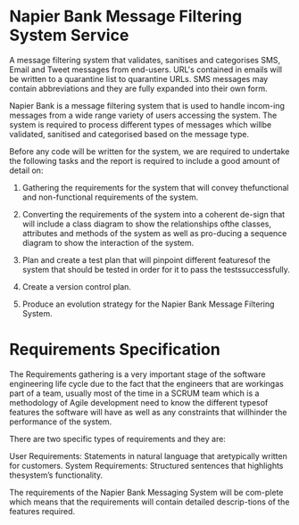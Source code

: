 # Napier Bank Message Filtering System Service
A message filtering system that validates, sanitises and categorises SMS, Email and Tweet messages from end-users. URL's contained in emails will be written to a quarantine list to quarantine URLs. SMS messages may contain abbreviations and they are fully expanded into their own form.

Napier Bank is a message filtering system that is used to handle incom-ing  messages  from  a  wide  range  variety  of  users  accessing the system. The system is required to process different types of messages which willbe validated, sanitised and categorised based on the message type.

Before  any  code  will  be  written  for  the  system,  we  are  required  to undertake  the  following  tasks  and  the  report  is  required to include a good amount of detail on:

1.  Gathering the requirements for the system that will convey thefunctional and non-functional requirements of the system.

2.  Converting the requirements of the system into a coherent de-sign that will include a class diagram to show the relationships ofthe  classes, attributes and  methods of the system  as  well  as  pro-ducing a sequence diagram to show the interaction of the system.

3.  Plan and create a test plan that will pinpoint different featuresof the system that should be tested in order for it to pass the testssuccessfully.

4.  Create a version control plan.

5.  Produce  an  evolution  strategy  for  the  Napier  Bank  Message Filtering System.

# Requirements Specification

The  Requirements  gathering  is  a  very  important  stage of the software engineering life cycle due to the fact that the engineers that are workingas part of a team, usually most of the time in a SCRUM team which is a  methodology  of  Agile  development  need  to  know  the  different  typesof features the software will  have  as  well  as  any  constraints  that  willhinder the performance of the system.  

There are two specific types of requirements and they are:

User Requirements:   Statements  in  natural  language  that  aretypically written for customers.
System Requirements:  Structured sentences that highlights thesystem’s functionality.

The  requirements  of  the  Napier  Bank  Messaging  System  will  be  com-plete which means that the requirements will contain detailed descrip-tions of the features required.
